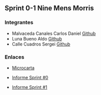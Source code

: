 ##  Sprint 0-1 Nine Mens Morris
### Integrantes 
- Malvaceda Canales Carlos Daniel
[Github](https://github.com/danyelliot)
- Luna Bueno Aldo 
[Github](https://github.com/AldoLunaBueno)
- Calle Cuadros Sergei
[Github](https://github.com/sergei270791) 

### Enlaces

- [Microcarta](https://drive.google.com/file/d/1fu90j32-LeZAnsA_rDzUZSBrO8RFATZV/view?usp=sharing)

- [Informe Sprint #0](https://drive.google.com/file/d/1XeucH8FHQrv6pQGtV6_WSX83CvV_3pT4/view?usp=sharing)

- [Informe Sprint #1](https://drive.google.com/file/d/1dWqEOdXp7wMpf0fCkcmsLubOtLIeaQcv/view?usp=sharing)


